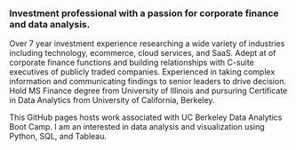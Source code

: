 ### Investment professional with a passion for corporate finance and data analysis. 
Over 7 year investment experience researching a wide variety of industries including technology, ecommerce, cloud services, and SaaS. Adept at of corporate finance functions and building relationships with C-suite executives of publicly traded companies. Experienced in taking complex information and communicating findings to senior leaders to drive decision. Hold MS Finance degree from University of Illinois and pursuring Certificate in Data Analytics from University of California, Berkeley. 

This GitHub pages hosts work associated with UC Berkeley Data Analytics Boot Camp. I am an interested in data analysis and visualization using Python, SQL, and Tableau.

<!--
**hishamdewan/hishamdewan** is a ✨ _special_ ✨ repository because its `README.md` (this file) appears on your GitHub profile.

Here are some ideas to get you started:

- 🔭 I’m currently working on ...
- 🌱 I’m currently learning ...
- 👯 I’m looking to collaborate on ...
- 🤔 I’m looking for help with ...
- 💬 Ask me about ...
- 📫 How to reach me: ...
- 😄 Pronouns: ...
- ⚡ Fun fact: ...
-->
